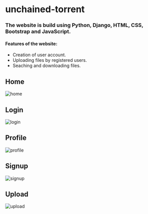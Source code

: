 # unchained-torrent
### The website is build using Python, Django, HTML, CSS, Bootstrap and JavaScript.
#### Features of the website:
- Creation of user account.
- Uploading files by registered users.
- Seaching and downloading files.

## Home

![home](https://user-images.githubusercontent.com/17667263/44279512-4fe0c400-a26f-11e8-9014-b0a7bf1f6ec7.png)

## Login
![login](https://user-images.githubusercontent.com/17667263/44279516-54a57800-a26f-11e8-8028-26e86c10acff.png)

## Profile
![profile](https://user-images.githubusercontent.com/17667263/44279518-566f3b80-a26f-11e8-9ed4-0006ffb52fb5.png)

## Signup
![signup](https://user-images.githubusercontent.com/17667263/44279521-57a06880-a26f-11e8-8120-3a7b2d385eed.png)

## Upload
![upload](https://user-images.githubusercontent.com/17667263/44279523-596a2c00-a26f-11e8-8405-cb60528ea8ba.png)
